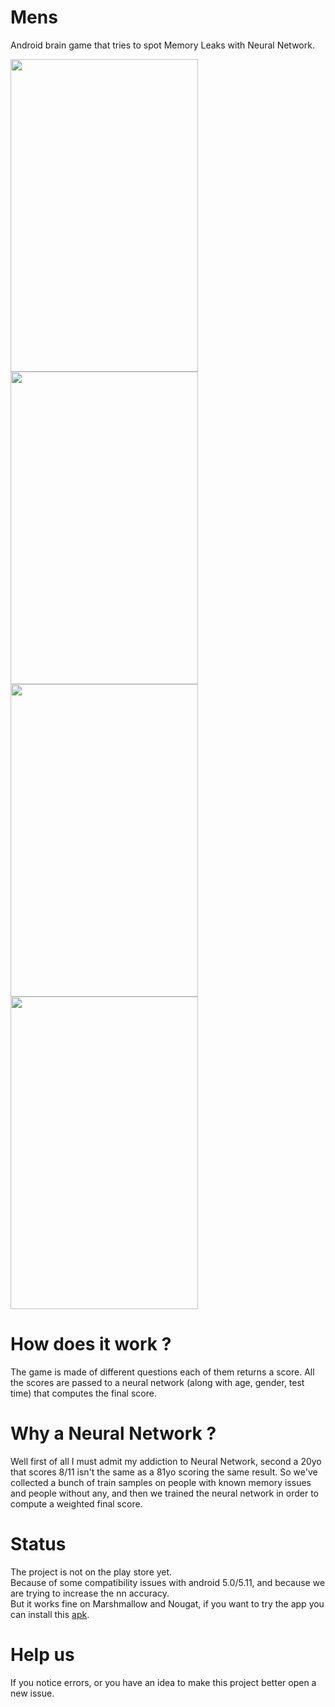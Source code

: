 # Mens
Android brain game that tries to spot Memory Leaks with Neural Network.

<img src="https://user-images.githubusercontent.com/17238972/29034008-224e4d32-7b97-11e7-89b2-e9e57f411e35.png" width=300 height=500 /> <img src="https://user-images.githubusercontent.com/17238972/29034010-2250316a-7b97-11e7-9a03-2c6fb02f5b11.png" width=300 height=500 />
<br />
<img src="https://user-images.githubusercontent.com/17238972/29034009-224ecdf2-7b97-11e7-8870-10d82d5487ab.png" width=300 height=500/> <img src="https://user-images.githubusercontent.com/17238972/29034007-22265dfe-7b97-11e7-9a7d-b4cb7899833e.png" width=300 height=500/>
<br />

# How does it work ?
The game is made of different questions each of them returns a score. All the scores are passed to a neural network (along with age, gender, test time) that computes the final score.

# Why a Neural Network ?
Well first of all I must admit my addiction to Neural Network, second a 20yo that scores 8/11 isn't the same as a 81yo scoring the same result. So we've collected a bunch of train samples on people with known memory issues and people without any, and  then we trained the neural network in order to compute a weighted final score.

# Status
The project is not on the play store yet. <br />Because of some compatibility issues with android 5.0/5.11, and because we are trying to increase the nn accuracy.<br />
But it works fine on Marshmallow and Nougat, if you want to try the app you can install this <a href="https://github.com/PiSimo/Mens/raw/master/apk/mens.apk">apk</a>.<br/>

# Help us
If you notice errors, or you have an idea to make this project better open a new issue.<br />



